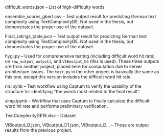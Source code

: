 difficult_words.json – List of high-difficulty words

ensemble_scores_gbert.csv – Test output result for predicting German text complexity using TextComplexityDE. Not used in the thesis, but demonstrates the proper use of the dataset.

Final_ratings_table.json – Test output result for predicting German text complexity using TextComplexityDE. Not used in the thesis, but demonstrates the proper use of the dataset.

hygi.py – Used for comprehensive testing (including difficult word hit rate) on `raw_output`, `output1`, and `VIBoutput_D6` (this is used). These three outputs are from another project, placed here for computation due to server architecture issues. The `test.py` in the other project is basically the same as this one, except this version includes the difficult word hit rate.

nn.ipynb – Test workflow using Captum to verify the usability of the structure for identifying "the words most related to the final result".

simp.ipynb – Workflow that uses Captum to finally calculate the difficult word hit rate and performs preliminary verification.

TextComplexityDE19.xlsx – Dataset

VIBoutput_D.json, VIBoutput_D1.json, VIBoutput_D... – These are output results from the previous project.


